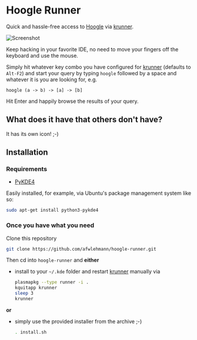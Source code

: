 # Hoogle Runner

Quick and hassle-free access to [Hoogle](http://haskell.org/hoogle) via [krunner](http://userbase.kde.org/Plasma/Krunner).

![Screenshot](https://raw.github.com/afwlehmann/hoogle-runner/master/screenshot.png)

Keep hacking in your favorite IDE, no need to move your fingers off the keyboard and use the mouse.

Simply hit whatever key combo you have configured for [krunner](http://userbase.kde.org/Plasma/Krunner) (defaults to `Alt-F2`) and start your query by typing `hoogle` followed by a space and whatever it is you are looking for, e.g.

```
hoogle (a -> b) -> [a] -> [b]
```

Hit Enter and happily browse the results of your query.

## What does it have that others don't have?

It has its own icon! ;-)

## Installation

### Requirements
- [PyKDE4](http://techbase.kde.org/Development/Languages/Python)

Easily installed, for example, via Ubuntu's package management system like so:

```bash
sudo apt-get install python3-pykde4
```

### Once you have what you need

Clone this repository

```bash
git clone https://github.com/afwlehmann/hoogle-runner.git
```

Then cd into `hoogle-runner` and **either**
- install to your `~/.kde` folder and restart [krunner](http://userbase.kde.org/Plasma/Krunner) manually via

  ```bash
  plasmapkg --type runner -i .
  kquitapp krunner
  sleep 3
  krunner
  ```

**or**

- simply use the provided installer from the archive ;-)

  ```bash
  . install.sh
  ```
